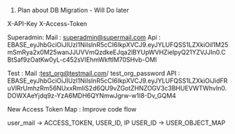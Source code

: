 1. Plan about DB Migration - Will Do later


X-API-Key
X-Access-Token


Superadmin:
Mail : superadmin@supermail.com
Api : EBASE_eyJhbGciOiJIUzI1NiIsInR5cCI6IkpXVCJ9.eyJYLUFQSS1LZXkiOiI1M25mSmRya2x0M25wanJJUVVmQzdkeEJqa2lBYUpWVHZielpyQ21YZVJJIn0.CBtSaf9zOatKw0yL-c452sVIEhmWkftlM70SHvb-OMI


Test :
Mail :test_org@testmail.com/ test_org_password
API : EBASE_eyJhbGciOiJIUzI1NiIsInR5cCI6IkpXVCJ9.eyJYLUFQSS1LZXkiOiJidFRuVlRrUmhzRm56NUxxRmliS2d6QU9vZGotZHNZOGV3c3BHUEVWTWhvIn0.DOWXAeYjdq9z-YzA6MDH6QYNmwJgrw-w1I8-Dv_GQM4


New Access Token Map :
Improve code flow


user_mail -> ACCESS_TOKEN, USER_ID, IP
USER_ID -> USER_OBJECT_MAP

